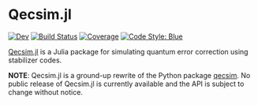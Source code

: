 # Qecsim.jl

<!-- [![Stable](https://img.shields.io/badge/docs-stable-blue.svg)](https://dkt29.github.io/Qecsim.jl/stable) -->
[![Dev](https://img.shields.io/badge/docs-dev-blue.svg)](https://dkt29.github.io/Qecsim.jl/dev)
[![Build Status](https://github.com/dkt29/Qecsim.jl/workflows/CI/badge.svg)](https://github.com/dkt29/Qecsim.jl/actions)
[![Coverage](https://codecov.io/gh/dkt29/Qecsim.jl/branch/main/graph/badge.svg?token=RDJNP9JX32)](https://codecov.io/gh/dkt29/Qecsim.jl)
[![Code Style: Blue](https://img.shields.io/badge/code%20style-blue-4495d1.svg)](https://github.com/invenia/BlueStyle)

[Qecsim.jl](https://github.com/dkt29/Qecsim.jl) is a Julia package for
simulating quantum error correction using stabilizer codes.

**NOTE**: Qecsim.jl is a ground-up rewrite of the Python package
[qecsim](https://github.com/qecsim/qecsim). No public release of Qecsim.jl is
currently available and the API is subject to change without notice.
